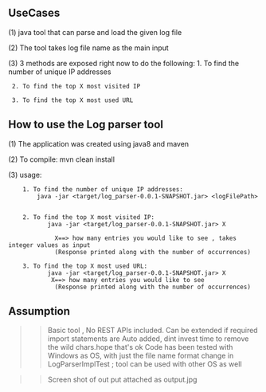 ﻿
UseCases
----------

(1) java tool that can parse and load the given log file

(2) The tool takes log file name as the main input

(3) 3 methods are exposed right now to do the following:
     1. To find the number of unique IP addresses

     2. To find the top X most visited IP

     3. To find the top X most used URL


How to use the Log parser tool
------------------------------------

 (1) The application was created using java8  and maven

 (2) To compile:
    mvn clean install


 (3) usage:


        1. To find the number of unique IP addresses:
            java -jar <target/log_parser-0.0.1-SNAPSHOT.jar> <logFilePath>


        2. To find the top X most visited IP:
               java -jar <target/log_parser-0.0.1-SNAPSHOT.jar> X

                 X==> how many entries you would like to see , takes integer values as input
                 (Response printed along with the number of occurrences)

        3. To find the top X most used URL:
               java -jar <target/log_parser-0.0.1-SNAPSHOT.jar> X
                X==> how many entries you would like to see
                 (Response printed along with the number of occurrences)


Assumption
------------------------------------

 >> Basic tool , No REST APIs included. Can be extended if required
 >> import statements are Auto added, dint invest time to remove the wild chars.hope that's ok
 >>Code has been tested with Windows as OS,
     with just the file name format change in LogParserImplTest ; tool can be used with other OS as well

 >> Screen shot of out put attached as output.jpg
